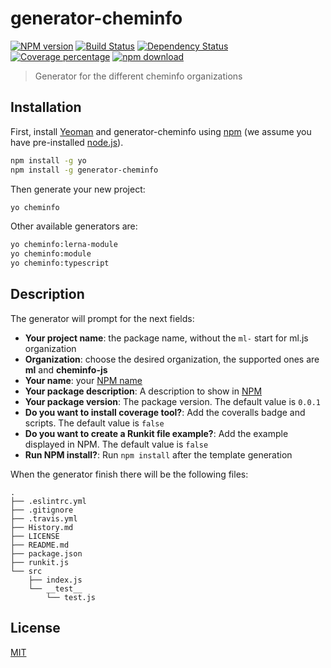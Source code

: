 # generator-cheminfo

[![NPM version][npm-image]][npm-url]
[![Build Status][travis-image]][travis-url]
[![Dependency Status][daviddm-image]][daviddm-url]
[![Coverage percentage][coveralls-image]][coveralls-url]
[![npm download][download-image]][download-url]

> Generator for the different cheminfo organizations

## Installation

First, install [Yeoman](http://yeoman.io) and generator-cheminfo using [npm](https://www.npmjs.com/) (we assume you have pre-installed [node.js](https://nodejs.org/)).

```bash
npm install -g yo
npm install -g generator-cheminfo
```

Then generate your new project:

```bash
yo cheminfo
```

Other available generators are:

```bash
yo cheminfo:lerna-module
yo cheminfo:module
yo cheminfo:typescript
```

## Description

The generator will prompt for the next fields:

- **Your project name**: the package name, without the `ml-` start for ml.js organization
- **Organization**: choose the desired organization, the supported ones are **ml** and **cheminfo-js**
- **Your name**: your [NPM name](https://docs.npmjs.com/files/package.json#people-fields-author-contributors)
- **Your package description**: A description to show in [NPM](https://docs.npmjs.com/files/package.json#description-1)
- **Your package version**: The package version. The default value is `0.0.1`
- **Do you want to install coverage tool?**: Add the coveralls badge and scripts. The default value is `false`
- **Do you want to create a Runkit file example?**: Add the example displayed in NPM. The default value is `false`
- **Run NPM install?**: Run `npm install` after the template generation

When the generator finish there will be the following files:

```
.
├── .eslintrc.yml
├── .gitignore
├── .travis.yml
├── History.md
├── LICENSE
├── README.md
├── package.json
├── runkit.js
└── src
    ├── index.js
    └── __test__
        └── test.js
```

## License

[MIT](./LICENSE)

[npm-image]: https://badge.fury.io/js/generator-cheminfo.svg
[npm-url]: https://npmjs.org/package/generator-cheminfo
[travis-image]: https://travis-ci.org/cheminfo/generator-cheminfo.svg?branch=master
[travis-url]: https://travis-ci.org/cheminfo/generator-cheminfo
[daviddm-image]: https://david-dm.org/cheminfo/generator-cheminfo.svg?theme=shields.io
[daviddm-url]: https://david-dm.org/cheminfo/generator-cheminfo
[coveralls-image]: https://coveralls.io/repos/github/cheminfo/generator-cheminfo/badge.svg?branch=master
[coveralls-url]: https://coveralls.io/github/cheminfo/generator-cheminfo?branch=master
[download-image]: https://img.shields.io/npm/dm/generator-cheminfo.svg?style=flat-square
[download-url]: https://npmjs.org/package/generator-cheminfo
